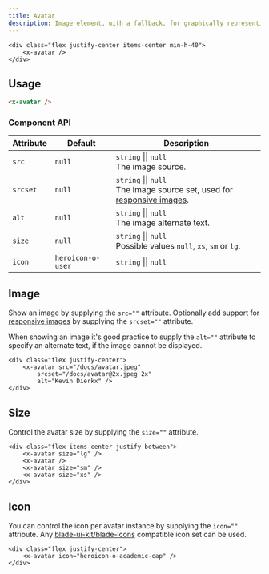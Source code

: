 ```yaml
---
title: Avatar
description: Image element, with a fallback, for graphically representing the user.
---
```


```blade-component-preview
<div class="flex justify-center items-center min-h-40">
    <x-avatar />
</div>
```

## Usage

```html
<x-avatar />
```

### Component API

| Attribute | Default           | Description                                                                                                                                              |
| --------- | ----------------- | -------------------------------------------------------------------------------------------------------------------------------------------------------- |
| `src`     | `null`            | `string` &#124;&#124; `null`<br>The image source.                                                                                                        |
| `srcset`  | `null`            | `string` &#124;&#124; `null`<br>The image source set, used for [responsive images](https://developer.mozilla.org/en-US/docs/Web/HTML/Responsive_images). |
| `alt`     | `null`            | `string` &#124;&#124; `null`<br>The image alternate text.                                                                                                |
| `size`    | `null`            | `string` &#124;&#124; `null`<br>Possible values `null`, `xs`, `sm` or `lg`.                                                                              |
| `icon`    | `heroicon-o-user` | `string` &#124;&#124; `null`                                                                                                                             |


## Image

Show an image by supplying the `src=""` attribute. Optionally add support for [responsive images](https://developer.mozilla.org/en-US/docs/Web/HTML/Responsive_images) by supplying the `srcset=""` attribute.

When showing an image it's good practice to supply the `alt=""` attribute to specify an alternate text, if the image cannot be displayed.

```blade-component-code
<div class="flex justify-center">
    <x-avatar src="/docs/avatar.jpeg"
        srcset="/docs/avatar@2x.jpeg 2x"
        alt="Kevin Dierkx" />
</div>
```

## Size

Control the avatar size by supplying the `size=""` attribute.

```blade-component-code
<div class="flex items-center justify-between">
    <x-avatar size="lg" />
    <x-avatar />
    <x-avatar size="sm" />
    <x-avatar size="xs" />
</div>
```

## Icon

You can control the icon per avatar instance by supplying the `icon=""` attribute. Any [blade-ui-kit/blade-icons](https://github.com/blade-ui-kit/blade-icons) compatible icon set can be used.

```blade-component-code
<div class="flex justify-center">
    <x-avatar icon="heroicon-o-academic-cap" />
</div>
```

